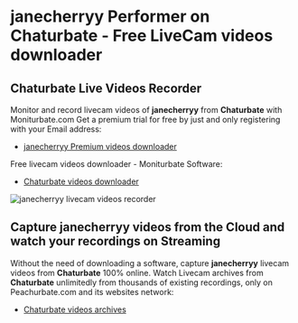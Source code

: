 # janecherryy Performer on Chaturbate - Free LiveCam videos downloader

## Chaturbate Live Videos Recorder

Monitor and record livecam videos of **janecherryy** from **Chaturbate** with Moniturbate.com
Get a premium trial for free by just and only registering with your Email address:
* [janecherryy Premium videos downloader](https://moniturbate.com/request-demo-licence-key.html)

Free livecam videos downloader - Moniturbate Software:
* [Chaturbate videos downloader](https://moniturbate.com/moniturbate-download-software.html)

![janecherryy livecam videos recorder](https://peachurnet.com/templates/moniturbate-software.png)


## Capture janecherryy videos from the Cloud and watch your recordings on Streaming

Without the need of downloading a software, capture **janecherryy** livecam videos from **Chaturbate** 100% online.
Watch Livecam archives from **Chaturbate** unlimitedly from thousands of existing recordings, only on Peachurbate.com and its websites network:
* [Chaturbate videos archives](https://peachurnet.com/)